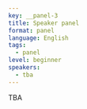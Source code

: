 ```yaml
---
key: __panel-3
title: Speaker panel
format: panel
language: English
tags:
  - panel
level: beginner
speakers:
  - tba
---
```

TBA